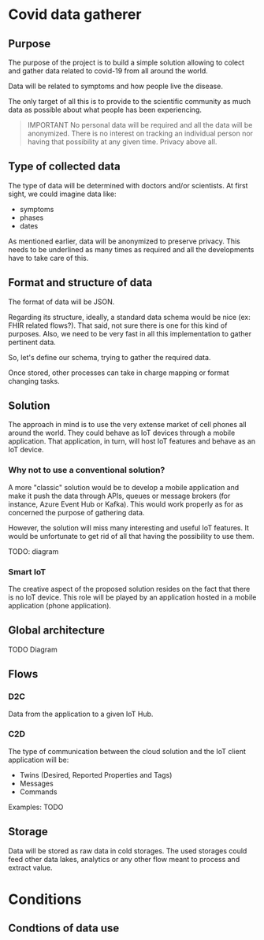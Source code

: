 # Covid data gatherer

## Purpose
The purpose of the project is to build a simple solution allowing to colect and gather data related to covid-19 from all around the world.

Data will be related to symptoms and how people live the disease.

The only target of all this is to provide to the scientific community as much data as possible about what people has been experiencing.

> IMPORTANT
> No personal data will be required and all the data will be anonymized.
> There is no interest on tracking an individual person nor having that possibility at any given time. Privacy above all.

## Type of collected data
The type of data will be determined with doctors and/or scientists.
At first sight, we could imagine data like:
 - symptoms
 - phases
 - dates

As mentioned earlier, data will be anonymized to preserve privacy.
This needs to be underlined as many times as required and all the developments have to take care of this.

## Format and structure of data
The format of data will be JSON.

Regarding its structure, ideally, a standard data schema would be nice (ex: FHIR related flows?).
That said, not sure there is one for this kind of purposes. Also, we need to be very fast in all this implementation to gather pertinent data.

So, let's define our schema, trying to gather the required data.

Once stored, other processes can take in charge mapping or format changing tasks.

## Solution
The approach in mind is to use the very extense market of cell phones all around the world. They could behave as IoT devices through a mobile application.
That application, in turn, will host IoT features and behave as an IoT device.


### Why not to use a conventional solution?
A more "classic" solution would be to develop a mobile application and make it push the data through APIs, queues or message brokers (for instance, Azure Event Hub or Kafka). This would work properly as for as concerned the purpose of gathering data.

However, the solution will miss many interesting and useful IoT features. It would be unfortunate to get rid of all that having the possibility to use them.

TODO: diagram

### Smart IoT
The creative aspect of the proposed solution resides on the fact that there is no IoT device. This role will be played by an application hosted in a mobile application (phone application).


## Global architecture
TODO Diagram

## Flows
### D2C
Data from the application to a given IoT Hub.

### C2D
The type of communication between the cloud solution and the IoT client application will be:
 - Twins (Desired, Reported Properties and Tags)
 - Messages
 - Commands

Examples:
TODO

## Storage
Data will be stored as raw data in cold storages.
The used storages could feed other data lakes, analytics or any other flow meant to process and extract value.

# Conditions

## Condtions of data use